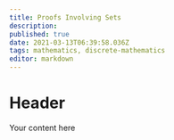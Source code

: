 ```yaml
---
title: Proofs Involving Sets
description: 
published: true
date: 2021-03-13T06:39:58.036Z
tags: mathematics, discrete-mathematics
editor: markdown
---
```


# Header
Your content here